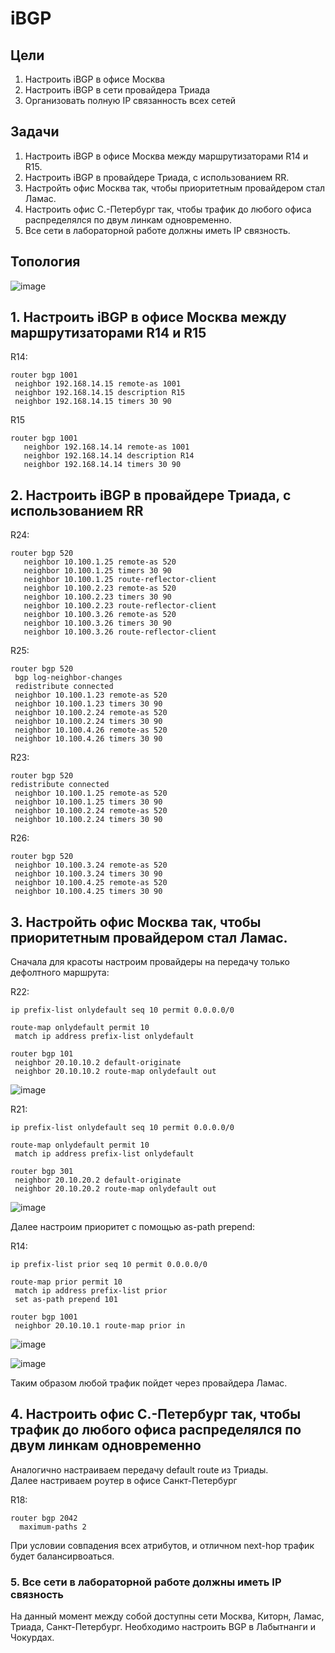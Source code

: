 # iBGP
## Цели  
1. Настроить iBGP в офисе Москва  
2. Настроить iBGP в сети провайдера Триада  
3. Организовать полную IP связанность всех сетей  
## Задачи
1. Настроить iBGP в офисе Москва между маршрутизаторами R14 и R15.
2. Настроить iBGP в провайдере Триада, с использованием RR.
3. Настройть офис Москва так, чтобы приоритетным провайдером стал Ламас.
4. Настроить офис С.-Петербург так, чтобы трафик до любого офиса распределялся по двум линкам одновременно.
5. Все сети в лабораторной работе должны иметь IP связность.

## Топология  

![image](https://github.com/a-trubin/OTUS-Network-engineer/assets/130133180/33477179-09af-4f81-9d19-45071f8a67da)

## 1. Настроить iBGP в офисе Москва между маршрутизаторами R14 и R15  

R14:
```
router bgp 1001
 neighbor 192.168.14.15 remote-as 1001
 neighbor 192.168.14.15 description R15
 neighbor 192.168.14.15 timers 30 90
```

R15
```
router bgp 1001
   neighbor 192.168.14.14 remote-as 1001
   neighbor 192.168.14.14 description R14
   neighbor 192.168.14.14 timers 30 90
```
## 2. Настроить iBGP в провайдере Триада, с использованием RR  

R24:

```
router bgp 520
   neighbor 10.100.1.25 remote-as 520
   neighbor 10.100.1.25 timers 30 90
   neighbor 10.100.1.25 route-reflector-client
   neighbor 10.100.2.23 remote-as 520
   neighbor 10.100.2.23 timers 30 90
   neighbor 10.100.2.23 route-reflector-client
   neighbor 10.100.3.26 remote-as 520
   neighbor 10.100.3.26 timers 30 90
   neighbor 10.100.3.26 route-reflector-client
```

R25:

```
router bgp 520
 bgp log-neighbor-changes
 redistribute connected
 neighbor 10.100.1.23 remote-as 520
 neighbor 10.100.1.23 timers 30 90
 neighbor 10.100.2.24 remote-as 520
 neighbor 10.100.2.24 timers 30 90
 neighbor 10.100.4.26 remote-as 520
 neighbor 10.100.4.26 timers 30 90
```

R23:

```
router bgp 520
redistribute connected
 neighbor 10.100.1.25 remote-as 520
 neighbor 10.100.1.25 timers 30 90
 neighbor 10.100.2.24 remote-as 520
 neighbor 10.100.2.24 timers 30 90
```

R26:

```
router bgp 520
 neighbor 10.100.3.24 remote-as 520
 neighbor 10.100.3.24 timers 30 90
 neighbor 10.100.4.25 remote-as 520
 neighbor 10.100.4.25 timers 30 90
```
## 3. Настройть офис Москва так, чтобы приоритетным провайдером стал Ламас.

Сначала для красоты настроим провайдеры на передачу только дефолтного маршрута:

R22:

```
ip prefix-list onlydefault seq 10 permit 0.0.0.0/0

route-map onlydefault permit 10
 match ip address prefix-list onlydefault

router bgp 101
 neighbor 20.10.10.2 default-originate
 neighbor 20.10.10.2 route-map onlydefault out
```
![image](https://github.com/a-trubin/OTUS-Network-engineer/assets/130133180/731e3276-a186-4307-b665-3e1379fb9e66)

R21:

```
ip prefix-list onlydefault seq 10 permit 0.0.0.0/0

route-map onlydefault permit 10
 match ip address prefix-list onlydefault

router bgp 301
 neighbor 20.10.20.2 default-originate
 neighbor 20.10.20.2 route-map onlydefault out
```
![image](https://github.com/a-trubin/OTUS-Network-engineer/assets/130133180/a148300f-7097-4675-a690-912b99a8691b)

Далее настроим приоритет с помощью as-path prepend:

R14:

```
ip prefix-list prior seq 10 permit 0.0.0.0/0

route-map prior permit 10
 match ip address prefix-list prior
 set as-path prepend 101

router bgp 1001
 neighbor 20.10.10.1 route-map prior in
```
![image](https://github.com/a-trubin/OTUS-Network-engineer/assets/130133180/ce2898b3-0fcd-4576-9ac6-7f7308d2a4e4)

![image](https://github.com/a-trubin/OTUS-Network-engineer/assets/130133180/62f01150-ca02-4f00-9aa0-4f543444f5c2)

Таким образом любой трафик пойдет через провайдера Ламас.

## 4. Настроить офис С.-Петербург так, чтобы трафик до любого офиса распределялся по двум линкам одновременно

Аналогично настраиваем передачу default route из Триады.  
Далее настриваем роутер в офисе Санкт-Петербург  

R18:

```
router bgp 2042
  maximum-paths 2
```

При условии совпадения всех атрибутов, и отличном next-hop трафик будет балансирвоаться.

### 5. Все сети в лабораторной работе должны иметь IP связность  

На данный момент между собой доступны сети Москва, Киторн, Ламас, Триада, Санкт-Петербург. 
Необходимо настроить BGP в Лабытнанги и Чокурдах.

